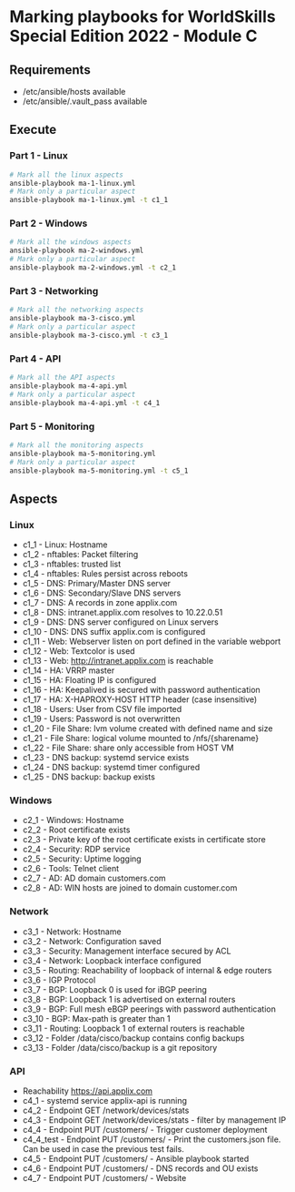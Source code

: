 # Marking playbooks for WorldSkills Special Edition 2022 - Module C
## Requirements
* /etc/ansible/hosts available
* /etc/ansible/.vault_pass available

## Execute
### Part 1 - Linux
```bash
# Mark all the linux aspects
ansible-playbook ma-1-linux.yml
# Mark only a particular aspect
ansible-playbook ma-1-linux.yml -t c1_1
```
### Part 2 - Windows
```bash
# Mark all the windows aspects
ansible-playbook ma-2-windows.yml
# Mark only a particular aspect
ansible-playbook ma-2-windows.yml -t c2_1
```
### Part 3 - Networking
```bash
# Mark all the networking aspects
ansible-playbook ma-3-cisco.yml
# Mark only a particular aspect
ansible-playbook ma-3-cisco.yml -t c3_1
```
### Part 4 - API
```bash
# Mark all the API aspects
ansible-playbook ma-4-api.yml
# Mark only a particular aspect
ansible-playbook ma-4-api.yml -t c4_1
```
### Part 5 - Monitoring
```bash
# Mark all the monitoring aspects
ansible-playbook ma-5-monitoring.yml
# Mark only a particular aspect
ansible-playbook ma-5-monitoring.yml -t c5_1
```

## Aspects
### Linux
* c1_1 - Linux: Hostname
* c1_2 - nftables: Packet filtering
* c1_3 - nftables: trusted list
* c1_4 - nftables: Rules persist across reboots
* c1_5 - DNS: Primary/Master DNS server
* c1_6 - DNS: Secondary/Slave DNS servers
* c1_7 - DNS: A records in zone applix.com
* c1_8 - DNS: intranet.applix.com resolves to 10.22.0.51
* c1_9 - DNS: DNS server configured on Linux servers
* c1_10 - DNS: DNS suffix applix.com is configured
* c1_11 - Web: Webserver listen on port defined in the variable webport
* c1_12 - Web: Textcolor is used
* c1_13 - Web: http://intranet.applix.com is reachable
* c1_14 - HA: VRRP master
* c1_15 - HA: Floating IP is configured
* c1_16 - HA: Keepalived is secured with password authentication
* c1_17 - HA: X-HAPROXY-HOST HTTP header (case insensitive)
* c1_18 - Users: User from CSV file imported
* c1_19 - Users: Password is not overwritten
* c1_20 - File Share: lvm volume created with defined name and size
* c1_21 - File Share: logical volume mounted to /nfs/{sharename}
* c1_22 - File Share: share only accessible from HOST VM
* c1_23 - DNS backup: systemd service exists
* c1_24 - DNS backup: systemd timer configured
* c1_25 - DNS backup: backup exists

### Windows
* c2_1 - Windows: Hostname
* c2_2 - Root certificate exists
* c2_3 - Private key of the root certificate exists in certificate store
* c2_4 - Security: RDP service
* c2_5 - Security: Uptime logging
* c2_6 - Tools: Telnet client
* c2_7 - AD: AD domain customers.com
* c2_8 - AD: WIN hosts are joined to domain customer.com

### Network
* c3_1 - Network: Hostname
* c3_2 - Network: Configuration saved
* c3_3 - Security: Management interface secured by ACL
* c3_4 - Network: Loopback interface configured
* c3_5 - Routing: Reachability of loopback of internal & edge routers
* c3_6 - IGP Protocol
* c3_7 - BGP: Loopback 0 is used for iBGP peering
* c3_8 - BGP: Loopback 1 is advertised on external routers
* c3_9 - BGP: Full mesh eBGP peerings with password authentication
* c3_10 - BGP: Max-path is greater than 1
* c3_11 - Routing: Loopback 1 of external routers is reachable
* c3_12 - Folder /data/cisco/backup contains config backups
* c3_13 - Folder /data/cisco/backup is a git repository

### API
* Reachability https://api.applix.com
* c4_1 - systemd service applix-api is running
* c4_2 - Endpoint GET /network/devices/stats
* c4_3 - Endpoint GET /network/devices/stats - filter by management IP
* c4_4 - Endpoint PUT /customers/ - Trigger customer deployment
* c4_4_test - Endpoint PUT /customers/ - Print the customers.json file. Can be used in case the previous test fails.
* c4_5 - Endpoint PUT /customers/ - Ansible playbook started
* c4_6 - Endpoint PUT /customers/ - DNS records and OU exists
* c4_7 - Endpoint PUT /customers/ - Website